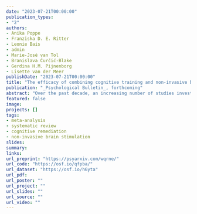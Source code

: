 ```yaml
---
date: "2023-07-21T00:00:00"
publication_types:
- "2"
authors:
- Anika Poppe
- Franziska D. E. Ritter
- Leonie Bais
- admin
- Marie-José van Tol
- Branislava Ćurčić-Blake
- Gerdina H.M. Pijnenborg 
- Lisette van der Meer
publishDate: "2023-07-21T00:00:00"
title: "The efficacy of combining cognitive training and non-invasive brain stimulation: A transdiagnostic systematic review and meta-analysis"
publication: "_Psychological Bulletin_, forthcoming"
abstract: "Over the past decade, an increasing number of studies investigated the innovative approach of supplementing cognitive training (CT) with non-invasive brain stimulation (NIBS) to increase the effects on outcomes. In this review, we aim to summarize the evidence for this treatment combination. We identified 72 published and unpublished studies (reporting 773 effect sizes) including 2518 participants from healthy and clinical populations indexed in PubMed, Medline, PsycINFO, ProQuest, Web of Science, and ClinicalTrials.gov (last search: 8/8/2022) that compared the effects of NIBS combined with CT on cognitive, symptoms and everyday functioning to CT alone at post-intervention and/or follow-up. We performed random-effects meta-analyses with robust variance estimation and assessed risk of bias with the Cochrane R.O.B. tool. Only four studies had low risk of bias in all domains, and many studies lacked standard controls such as keeping the outcome assessor and trainer unaware of the treatment condition. Following sensitivity analyses, only learning/memory robustly improved significantly more when CT was combined with NIBS compared to CT only ($g$ = 0.18, 95% CI [0.07, 0.29]) at post-intervention, but not in the long-term. The effect was small and limited by substantial heterogeneity. The other seven cognitive outcome domains, symptoms, and everyday functioning did not benefit from adding NIBS to CT. Given the methodological limitation of prior studies, more high-quality trials that focus on the potential of combining NIBS and CT to enhance benefits in everyday functioning in the short- and long-term are needed to evaluate whether combining NIBS and CT is relevant for clinical practice."
featured: false
image: 
projects: []
tags: 
- meta-analysis
- systematic review
- cognitive remediation
- non-invasive brain stimulation
slides: 
summary: 
links:
url_preprint: "https://psyarxiv.com/wqrne/"
url_code: "https://osf.io/qfpba/"
url_dataset: "https://osf.io/h6yta"
url_pdf: 
url_poster: ""
url_project: ""
url_slides: ""
url_source: ""
url_video: ""
---
```

